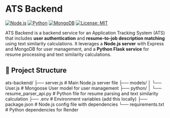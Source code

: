 # ATS Backend

[![Node.js](https://img.shields.io/badge/Node.js-v14%2B-green)](https://nodejs.org/)
[![Python](https://img.shields.io/badge/Python-v3.6%2B-blue)](https://www.python.org/)
[![MongoDB](https://img.shields.io/badge/MongoDB-Atlas-brightgreen)](https://www.mongodb.com/atlas/database)
[![License: MIT](https://img.shields.io/badge/License-MIT-yellow.svg)](https://opensource.org/licenses/MIT)

ATS Backend is a backend service for an Application Tracking System (ATS) that includes **user authentication** and **resume-to-job description matching** using text similarity calculations. It leverages a **Node.js server** with Express and MongoDB for user management, and a **Python Flask service** for resume processing and text similarity calculations.

## 📁 Project Structure

ats-backend/
├── server.js                      # Main Node.js server file
├── models/
│   └── User.js                    # Mongoose User model for user management
├── python/
│   └── resume_parser_api.py       # Python file for resume parsing and text similarity calculation
├── .env                            # Environment variables (add this locally)
├── package.json                   # Node.js config file with dependencies
└── requirements.txt               # Python dependencies for Render
